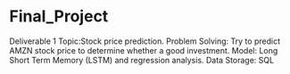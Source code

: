 # Final_Project



Deliverable 1
Topic:Stock price prediction.
Problem Solving: Try to predict AMZN stock price to determine whether a good investment.
Model: Long Short Term Memory (LSTM) and regression analysis.
Data Storage: SQL

